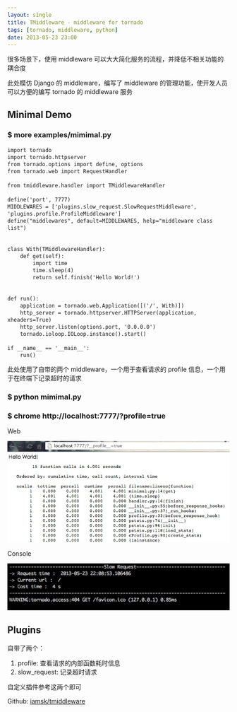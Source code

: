 ```yaml
---
layout: single
title: TMiddleware - middleware for tornado
tags: [tornado, middleware, python]
date: 2013-05-23 23:00
---
```


很多场景下，使用 middleware 可以大大简化服务的流程，并降低不相关功能的耦合度

此处模仿 Django 的 middleware，编写了 middleware 的管理功能，使开发人员可以方便的编写 tornado 的 middleware 服务

## Minimal Demo

### $ more examples/mimimal.py

    import tornado
    import tornado.httpserver
    from tornado.options import define, options
    from tornado.web import RequestHandler

    from tmiddleware.handler import TMiddlewareHandler

    define('port', 7777)
    MIDDLEWARES = ['plugins.slow_request.SlowRequestMiddleware', 'plugins.profile.ProfileMiddleware']
    define("middlewares", default=MIDDLEWARES, help="middleware class list")


    class With(TMiddlewareHandler):
        def get(self):
            import time
            time.sleep(4)
            return self.finish('Hello World!')


    def run():
        application = tornado.web.Application([('/', With)])
        http_server = tornado.httpserver.HTTPServer(application, xheaders=True)
        http_server.listen(options.port, '0.0.0.0')
        tornado.ioloop.IOLoop.instance().start()

    if __name__ == '__main__':
        run()

此处使用了自带的两个 middleware，一个用于查看请求的 profile 信息，一个用于在终端下记录超时的请求

### $ python mimimal.py

### $ chrome http://localhost:7777/?__profile__=true

Web

![TMiddleware-web](/photos/tmiddleware-web.jpg)

Console

![TMiddleware-console](/photos/tmiddleware-console.jpg)

## Plugins

自带了两个：

1. profile: 查看请求的内部函数耗时信息
2. slow_request: 记录超时请求

自定义插件参考这两个即可

Github: [iamsk/tmiddleware](https://github.com/iamsk/tmiddleware)
